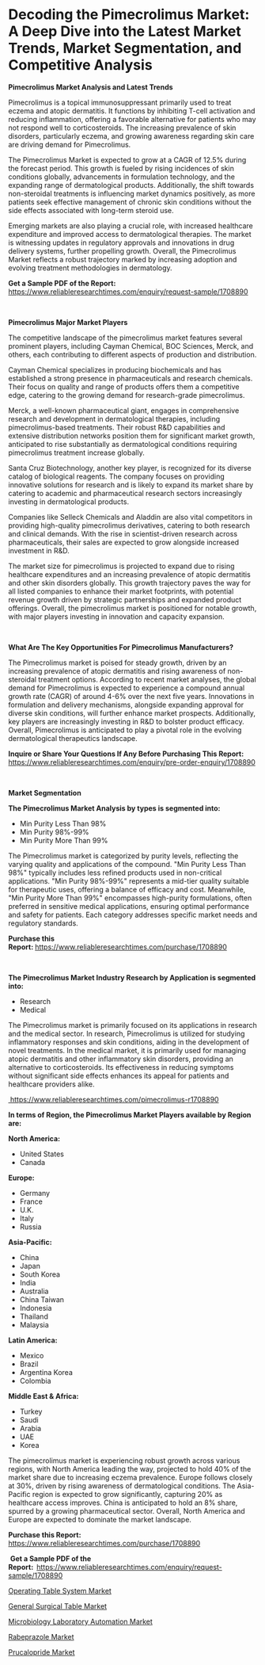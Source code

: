 <p><h1>Decoding the Pimecrolimus Market: A Deep Dive into the Latest Market Trends, Market Segmentation, and Competitive Analysis</h1></p><p><strong>Pimecrolimus Market Analysis and Latest Trends</strong></p>
<p><p>Pimecrolimus is a topical immunosuppressant primarily used to treat eczema and atopic dermatitis. It functions by inhibiting T-cell activation and reducing inflammation, offering a favorable alternative for patients who may not respond well to corticosteroids. The increasing prevalence of skin disorders, particularly eczema, and growing awareness regarding skin care are driving demand for Pimecrolimus.</p><p>The Pimecrolimus Market is expected to grow at a CAGR of 12.5% during the forecast period. This growth is fueled by rising incidences of skin conditions globally, advancements in formulation technology, and the expanding range of dermatological products. Additionally, the shift towards non-steroidal treatments is influencing market dynamics positively, as more patients seek effective management of chronic skin conditions without the side effects associated with long-term steroid use.</p><p>Emerging markets are also playing a crucial role, with increased healthcare expenditure and improved access to dermatological therapies. The market is witnessing updates in regulatory approvals and innovations in drug delivery systems, further propelling growth. Overall, the Pimecrolimus Market reflects a robust trajectory marked by increasing adoption and evolving treatment methodologies in dermatology.</p></p>
<p><strong>Get a Sample PDF of the Report:&nbsp;</strong> <a href="https://www.reliableresearchtimes.com/enquiry/request-sample/1708890?utm_campaign=1625&utm_medium=2&utm_source=Github&utm_content=ia&utm_term=21102024&utm_id=pimecrolimus">https://www.reliableresearchtimes.com/enquiry/request-sample/1708890</a></p>
<p>&nbsp;</p>
<p><strong>Pimecrolimus Major Market Players</strong></p>
<p><p>The competitive landscape of the pimecrolimus market features several prominent players, including Cayman Chemical, BOC Sciences, Merck, and others, each contributing to different aspects of production and distribution.</p><p>Cayman Chemical specializes in producing biochemicals and has established a strong presence in pharmaceuticals and research chemicals. Their focus on quality and range of products offers them a competitive edge, catering to the growing demand for research-grade pimecrolimus. </p><p>Merck, a well-known pharmaceutical giant, engages in comprehensive research and development in dermatological therapies, including pimecrolimus-based treatments. Their robust R&D capabilities and extensive distribution networks position them for significant market growth, anticipated to rise substantially as dermatological conditions requiring pimecrolimus treatment increase globally.</p><p>Santa Cruz Biotechnology, another key player, is recognized for its diverse catalog of biological reagents. The company focuses on providing innovative solutions for research and is likely to expand its market share by catering to academic and pharmaceutical research sectors increasingly investing in dermatological products.</p><p>Companies like Selleck Chemicals and Aladdin are also vital competitors in providing high-quality pimecrolimus derivatives, catering to both research and clinical demands. With the rise in scientist-driven research across pharmaceuticals, their sales are expected to grow alongside increased investment in R&D.</p><p>The market size for pimecrolimus is projected to expand due to rising healthcare expenditures and an increasing prevalence of atopic dermatitis and other skin disorders globally. This growth trajectory paves the way for all listed companies to enhance their market footprints, with potential revenue growth driven by strategic partnerships and expanded product offerings. Overall, the pimecrolimus market is positioned for notable growth, with major players investing in innovation and capacity expansion.</p></p>
<p>&nbsp;</p>
<p><strong>What Are The Key Opportunities For Pimecrolimus Manufacturers?</strong></p>
<p><p>The Pimecrolimus market is poised for steady growth, driven by an increasing prevalence of atopic dermatitis and rising awareness of non-steroidal treatment options. According to recent market analyses, the global demand for Pimecrolimus is expected to experience a compound annual growth rate (CAGR) of around 4-6% over the next five years. Innovations in formulation and delivery mechanisms, alongside expanding approval for diverse skin conditions, will further enhance market prospects. Additionally, key players are increasingly investing in R&D to bolster product efficacy. Overall, Pimecrolimus is anticipated to play a pivotal role in the evolving dermatological therapeutics landscape.</p></p>
<p><strong>Inquire or Share Your Questions If Any Before Purchasing This Report:</strong> <a href="https://www.reliableresearchtimes.com/enquiry/pre-order-enquiry/1708890?utm_campaign=1625&utm_medium=2&utm_source=Github&utm_content=ia&utm_term=21102024&utm_id=pimecrolimus">https://www.reliableresearchtimes.com/enquiry/pre-order-enquiry/1708890</a></p>
<p>&nbsp;</p>
<p><strong>Market Segmentation</strong></p>
<p><strong>The Pimecrolimus Market Analysis by types is segmented into:</strong></p>
<p><ul><li>Min Purity Less Than 98%</li><li>Min Purity 98%-99%</li><li>Min Purity More Than 99%</li></ul></p>
<p><p>The Pimecrolimus market is categorized by purity levels, reflecting the varying quality and applications of the compound. "Min Purity Less Than 98%" typically includes less refined products used in non-critical applications. "Min Purity 98%-99%" represents a mid-tier quality suitable for therapeutic uses, offering a balance of efficacy and cost. Meanwhile, "Min Purity More Than 99%" encompasses high-purity formulations, often preferred in sensitive medical applications, ensuring optimal performance and safety for patients. Each category addresses specific market needs and regulatory standards.</p></p>
<p><strong>Purchase this Report:&nbsp;</strong><a href="https://www.reliableresearchtimes.com/purchase/1708890?utm_campaign=1625&utm_medium=2&utm_source=Github&utm_content=ia&utm_term=21102024&utm_id=pimecrolimus">https://www.reliableresearchtimes.com/purchase/1708890</a></p>
<p>&nbsp;</p>
<p><strong>The Pimecrolimus Market Industry Research by Application is segmented into:</strong></p>
<p><ul><li>Research</li><li>Medical</li></ul></p>
<p><p>The Pimecrolimus market is primarily focused on its applications in research and the medical sector. In research, Pimecrolimus is utilized for studying inflammatory responses and skin conditions, aiding in the development of novel treatments. In the medical market, it is primarily used for managing atopic dermatitis and other inflammatory skin disorders, providing an alternative to corticosteroids. Its effectiveness in reducing symptoms without significant side effects enhances its appeal for patients and healthcare providers alike.</p></p>
<p><a href="https://www.reliableresearchtimes.com/pimecrolimus-r1708890?utm_campaign=1625&utm_medium=2&utm_source=Github&utm_content=ia&utm_term=21102024&utm_id=pimecrolimus">&nbsp;https://www.reliableresearchtimes.com/pimecrolimus-r1708890</a></p>
<p><strong>In terms of Region, the Pimecrolimus Market Players available by Region are:</strong></p>
<p>
    <p> <strong> North America: </strong>
        <ul>
            <li>United States</li>
            <li>Canada</li>
        </ul>
        </p> 
    <p> <strong> Europe: </strong>
        <ul>
            <li>Germany</li>
            <li>France</li>
            <li>U.K.</li>
            <li>Italy</li>
            <li>Russia</li>
        </ul>
        </p> 
    <p> <strong> Asia-Pacific: </strong>
        <ul>
            <li>China</li>
            <li>Japan</li>
            <li>South Korea</li>
            <li>India</li>
            <li>Australia</li>
            <li>China Taiwan</li>
            <li>Indonesia</li>
            <li>Thailand</li>
            <li>Malaysia</li>
        </ul>
        </p> 
    <p> <strong> Latin America: </strong>
        <ul>
            <li>Mexico</li>
            <li>Brazil</li>
            <li>Argentina Korea</li>
            <li>Colombia</li>
        </ul>
        </p> 
    <p> <strong> Middle East & Africa: </strong>
        <ul>
            <li>Turkey</li>
            <li>Saudi</li>
            <li>Arabia</li>
            <li>UAE</li>
            <li>Korea</li>
        </ul>
    </p>
    </p>
<p><p>The pimecrolimus market is experiencing robust growth across various regions, with North America leading the way, projected to hold 40% of the market share due to increasing eczema prevalence. Europe follows closely at 30%, driven by rising awareness of dermatological conditions. The Asia-Pacific region is expected to grow significantly, capturing 20% as healthcare access improves. China is anticipated to hold an 8% share, spurred by a growing pharmaceutical sector. Overall, North America and Europe are expected to dominate the market landscape.</p></p>
<p><strong>Purchase this Report: </strong><a href="https://www.reliableresearchtimes.com/purchase/1708890?utm_campaign=1625&utm_medium=2&utm_source=Github&utm_content=ia&utm_term=21102024&utm_id=pimecrolimus">https://www.reliableresearchtimes.com/purchase/1708890</a></p>
<p>&nbsp;<strong>Get a Sample PDF of the Report:&nbsp;&nbsp;</strong><a href="https://www.reliableresearchtimes.com/enquiry/request-sample/1708890?utm_campaign=1625&utm_medium=2&utm_source=Github&utm_content=ia&utm_term=21102024&utm_id=pimecrolimus">https://www.reliableresearchtimes.com/enquiry/request-sample/1708890</a></p>
<p><strong></strong></p>
<p><p><a href="https://www.linkedin.com/pulse/operating-table-system-market-research-report-forecast-prwaf?utm_campaign=1625&utm_medium=2&utm_source=Github&utm_content=ia&utm_term=21102024&utm_id=pimecrolimus">Operating Table System Market</a></p><p><a href="https://www.linkedin.com/pulse/general-surgical-table-market-overview-global-trends-hcjnf?utm_campaign=1625&utm_medium=2&utm_source=Github&utm_content=ia&utm_term=21102024&utm_id=pimecrolimus">General Surgical Table Market</a></p><p><a href="https://www.linkedin.com/pulse/microbiology-laboratory-automation-market-evolution-regional-pkcpc?utm_campaign=1625&utm_medium=2&utm_source=Github&utm_content=ia&utm_term=21102024&utm_id=pimecrolimus">Microbiology Laboratory Automation Market</a></p><p><a href="https://www.linkedin.com/pulse/navigating-rabeprazole-market-expert-analysis-forecast-01xlc?utm_campaign=1625&utm_medium=2&utm_source=Github&utm_content=ia&utm_term=21102024&utm_id=pimecrolimus">Rabeprazole Market</a></p><p><a href="https://www.linkedin.com/pulse/global-prucalopride-market-trends-insights-growth-opportunities-sehbc?utm_campaign=1625&utm_medium=2&utm_source=Github&utm_content=ia&utm_term=21102024&utm_id=pimecrolimus">Prucalopride Market</a></p></p>